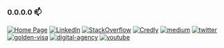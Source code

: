 ### 0.0.0.0  📫

[![Home Page][1]][2] [![LinkedIn][3]][4] [![StackOverflow][5]][6] [![Credly][7]][8] [![medium][9]][10] [![twitter][11]][12] [![golden-visa][13]][14] [![digital-agency][15]][16] [![youtube][17]][18] 

[1]:  https://img.shields.io/badge/home-6005F4?style=for-the-badge&logo=google-home&logoColor=white
[2]:  https://www.melchortatlonghari.com "Personal Web"
[3]:  https://img.shields.io/badge/LinkedIn-0077B5?style=for-the-badge&logo=linkedin&logoColor=white
[4]:  https://www.linkedin.com/in/melchor-tatlonghari "LinkedIn Profile"
[5]:  https://img.shields.io/badge/Stack_Overflow-FE7A16?style=for-the-badge&logo=stack-overflow&logoColor=white
[6]:  https://stackoverflow.com/users/2023728/mel3kings "StackOverflow Profile"
[7]:  https://img.shields.io/badge/credly-005850?style=for-the-badge&logo=credly&logoColor=white
[8]:  https://www.credly.com/users/melchor-tatlonghari/badges "Credly Badges"
[9]:  https://img.shields.io/badge/medium-000000?style=for-the-badge&logo=google-home&logoColor=white
[10]: https://medium.com/@meltatlonghari "Medium"
[11]: https://img.shields.io/badge/twitter-4285F4?style=for-the-badge&logo=twitter&logoColor=white
[12]: https://twitter.com/meltatlonghari
[13]: https://img.shields.io/badge/golden%20visa%20book-ca8a04?style=for-the-badge&logo=bookstack&logoColor=white
[14]: https://goldenvisa.melchortatlonghari.com
[15]: https://img.shields.io/badge/digital%20agency-9333ea?style=for-the-badge&logo=firefox&logoColor=white
[16]: https://segundoapps.com/digital-agency
[17]: https://img.shields.io/badge/aey%20and%20mel-dc2626?style=for-the-badge&logo=youtube&logoColor=white
[18]: https://www.youtube.com/@aeyandmel
